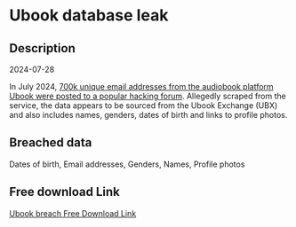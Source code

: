 # Ubook database leak

## Description

2024-07-28

In July 2024, <a href="https://gbhackers.com/ubook-suffered-data-breach/" target="_blank" rel="noopener">700k unique email addresses from the audiobook platform Ubook were posted to a popular hacking forum</a>. Allegedly scraped from the service, the data appears to be sourced from the Ubook Exchange (UBX) and also includes names, genders, dates of birth and links to profile photos.

## Breached data

Dates of birth, Email addresses, Genders, Names, Profile photos

## Free download Link

[Ubook breach Free Download Link](https://tinyurl.com/2b2k277t)